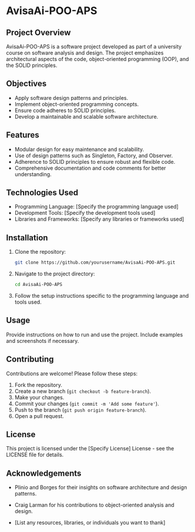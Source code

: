 # AvisaAi-POO-APS

## Project Overview

AvisaAi-POO-APS is a software project developed as part of a university course on software analysis and design. The project emphasizes architectural aspects of the code, object-oriented programming (OOP), and the SOLID principles.

## Objectives

- Apply software design patterns and principles.
- Implement object-oriented programming concepts.
- Ensure code adheres to SOLID principles.
- Develop a maintainable and scalable software architecture.

## Features

- Modular design for easy maintenance and scalability.
- Use of design patterns such as Singleton, Factory, and Observer.
- Adherence to SOLID principles to ensure robust and flexible code.
- Comprehensive documentation and code comments for better understanding.

## Technologies Used

- Programming Language: [Specify the programming language used]
- Development Tools: [Specify the development tools used]
- Libraries and Frameworks: [Specify any libraries or frameworks used]

## Installation

1. Clone the repository:
    ```bash
    git clone https://github.com/yourusername/AvisaAi-POO-APS.git
    ```
2. Navigate to the project directory:
    ```bash
    cd AvisaAi-POO-APS
    ```
3. Follow the setup instructions specific to the programming language and tools used.

## Usage

Provide instructions on how to run and use the project. Include examples and screenshots if necessary.

## Contributing

Contributions are welcome! Please follow these steps:

1. Fork the repository.
2. Create a new branch (`git checkout -b feature-branch`).
3. Make your changes.
4. Commit your changes (`git commit -m 'Add some feature'`).
5. Push to the branch (`git push origin feature-branch`).
6. Open a pull request.

## License

This project is licensed under the [Specify License] License - see the LICENSE file for details.

## Acknowledgements

- Plinio and Borges for their insights on software architecture and design patterns.
- Craig Larman for his contributions to object-oriented analysis and design.

- [List any resources, libraries, or individuals you want to thank]
